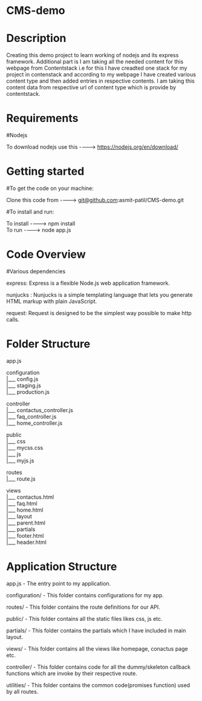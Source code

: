 # CMS-demo

# Description

Creating this demo project to learn working of nodejs and its express framework. Additional part is I am taking all the needed content for this webpage from Contentstack i.e for this I have creadted one stack for my project in contenstack and according to my webpage I have created various content type and then added entries in respective contents. I am taking this content data from respective url of content type which is provide by contentstack.

# Requirements

#Nodejs

To download nodejs use this ----> https://nodejs.org/en/download/


# Getting started

#To get the code on your machine:

Clone this code from ----> git@github.com:asmit-patil/CMS-demo.git   

#To install and run:

To install ----> npm install     
To run ----> node app.js

# Code Overview

#Various dependencies

express: Express is a flexible Node.js web application framework.

nunjucks : Nunjucks is a simple templating language that lets you generate HTML markup with plain JavaScript.

request: Request is designed to be the simplest way possible to make http calls.

# Folder Structure

app.js                                                                                                                

configuration                                                                                                                
   |___ config.js  
   |___ staging.js    
   |___ production.js   

controller    
   |___ contactus_controller.js    
   |___ faq_controller.js     
   |___ home_controller.js     

public   
   |___ css    
          |___ mycss.css    
   |___ js      
          |___ myjs.js  
          
routes  
  |___ route.js   

views   
  |___ contactus.html   
  |___ faq.html  
  |___ home.html   
  |___ layout      
        |___ parent.html   
  |___ partials   
        |___ footer.html   
        |___ header.html   
  

# Application Structure

app.js - The entry point to my application.

configuration/ - This folder contains configurations for my app.

routes/ - This folder contains the route definitions for our API.

public/ - This folder contains all the static files likes css, js etc.

partials/ - This folder contains the partials which I have included in main layout.

views/ - This folder contains all the views like homepage, conactus page etc.

controller/ - This folder contains code for all the dummy/skeleton callback functions which are invoke by their respective route. 

utilities/ - This folder contains the common code(promises function) used by all routes.

